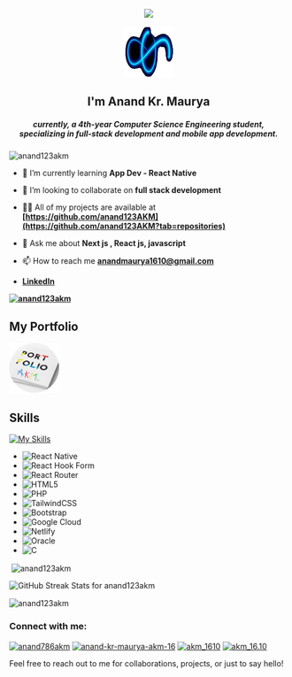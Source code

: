 <p align="center"> <img img src="https://readme-typing-svg.demolab.com/?font=Fira+Code&pause=1000&color=5555555&center=true&vCenter=true&width=235&lines=Hi+%F0%9F%91%8B"></p>

<p align="center"> <img img src="./com-gif-maker-2--unscreen.gif"  style="max-width: 90px; height: 90px;"></p>

<h2 align="center" margin-bottom="3px">I'm Anand Kr. Maurya</h2>

<h5 align="center">currently, a 4th-year Computer Science Engineering student, specializing in full-stack development and mobile app development.</h5>

<p align="left"> <img src="https://komarev.com/ghpvc/?username=anand123akm&label=Profile%20views&color=0e75b6&style=flat" alt="anand123akm" /> </p>

- 🌱 I’m currently learning **App Dev - React Native**

- 👯 I’m looking to collaborate on **full stack development**

- 👨‍💻 All of my projects are available at **[https://github.com/anand123AKM](https://github.com/anand123AKM?tab=repositories)**

- 💬 Ask me about **Next js , React js, javascript**

- 📫 How to reach me **anandmaurya1610@gmail.com**
- **[LinkedIn<a href="https://www.flaticon.com/free-icons/broken" title="broken icons"></a>](https://www.linkedin.com/in/anand-kr-maurya-akm16/)**





**<p align="left"> <a href="https://github.com/ryo-ma/github-profile-trophy"><img src="https://github-profile-trophy.vercel.app/?username=anand123akm" alt="anand123akm" /></a> </p>**



## My Portfolio


<p>
  <a href="https://akm-1610.vercel.app/">
    <img src="./portf.png" alt="Portfolio" style="max-width: 90px; height: 90px;" />
  </a>
</p>







## Skills

[![My Skills](https://skillicons.dev/icons?i=js,react,java,py,nodejs,mysql,npm,redux,css)](https://skillicons.dev)


- 	![React Native](https://img.shields.io/badge/react_native-%2320232a.svg?style=for-the-badge&logo=react&logoColor=%2361DAFB)
- 	![React Hook Form](https://img.shields.io/badge/React%20Hook%20Form-%23EC5990.svg?style=for-the-badge&logo=reacthookform&logoColor=white)
- 	![React Router](https://img.shields.io/badge/React_Router-CA4245?style=for-the-badge&logo=react-router&logoColor=white)
- ![HTML5](https://img.shields.io/badge/html5-%23E34F26.svg?style=for-the-badge&logo=html5&logoColor=white)
- ![PHP](https://img.shields.io/badge/php-%23777BB4.svg?style=for-the-badge&logo=php&logoColor=white)
- ![TailwindCSS](https://img.shields.io/badge/tailwindcss-%2338B2AC.svg?style=for-the-badge&logo=tailwind-css&logoColor=white)
- ![Bootstrap](https://img.shields.io/badge/bootstrap-%238511FA.svg?style=for-the-badge&logo=bootstrap&logoColor=white)
- ![Google Cloud](https://img.shields.io/badge/GoogleCloud-%234285F4.svg?style=for-the-badge&logo=google-cloud&logoColor=white)
- ![Netlify](https://img.shields.io/badge/netlify-%23000000.svg?style=for-the-badge&logo=netlify&logoColor=#00C7B7)
- ![Oracle](https://img.shields.io/badge/Oracle-F80000?style=for-the-badge&logo=oracle&logoColor=white)
- ![C](https://img.shields.io/badge/c-%2300599C.svg?style=for-the-badge&logo=c&logoColor=white)







<p>&nbsp;<img align="center" src="https://github-readme-stats.vercel.app/api?username=anand123akm&show_icons=true&locale=en" alt="anand123akm" /></p>


<p>
  <img src="https://github-readme-streak-stats.herokuapp.com/?user=anand123akm" alt="GitHub Streak Stats for anand123akm" />
</p>


<p><img align="center" src="https://github-readme-stats.vercel.app/api/top-langs?username=anand123akm&show_icons=true&locale=en&layout=compact" alt="anand123akm" /></p>


<h3 align="left">Connect with me:</h3>
<p align="left">
<a href="https://twitter.com/anand786akm" target="blank"><img align="center" src="https://raw.githubusercontent.com/rahuldkjain/github-profile-readme-generator/master/src/images/icons/Social/twitter.svg" alt="anand786akm" height="30" width="40" /></a>
<a href="https://linkedin.com/in/anand-kr-maurya-akm-16" target="blank"><img align="center" src="https://raw.githubusercontent.com/rahuldkjain/github-profile-readme-generator/master/src/images/icons/Social/linked-in-alt.svg" alt="anand-kr-maurya-akm-16" height="30" width="40" /></a>
<a href="https://fb.com/akm_1610" target="blank"><img align="center" src="https://raw.githubusercontent.com/rahuldkjain/github-profile-readme-generator/master/src/images/icons/Social/facebook.svg" alt="akm_1610" height="30" width="40" /></a>
<a href="https://instagram.com/akm_16.10" target="blank"><img align="center" src="https://raw.githubusercontent.com/rahuldkjain/github-profile-readme-generator/master/src/images/icons/Social/instagram.svg" alt="akm_16.10" height="30" width="40" /></a>
</p>


Feel free to reach out to me for collaborations, projects, or just to say hello!

